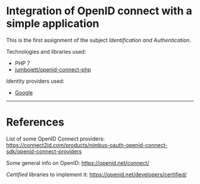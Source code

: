 # Integration of OpenID connect with a simple application

This is the first assignment of the subject _Identification and Authentication_.


Technologies and libraries used:

  - PHP 7
  - [jumbojett/openid-connect-php](https://github.com/jumbojett/openid-connect-php)


Identity providers used:

  - [Google](https://developers.google.com/identity/protocols/OpenIDConnect#authenticatingtheuser)


-----------------------------------------------------------------------------------------

# References

List of some OpenID Connect providers: https://connect2id.com/products/nimbus-oauth-openid-connect-sdk/openid-connect-providers

Some general info on OpenID: https://openid.net/connect/

_Certified_ libraries to implement it: https://openid.net/developers/certified/


